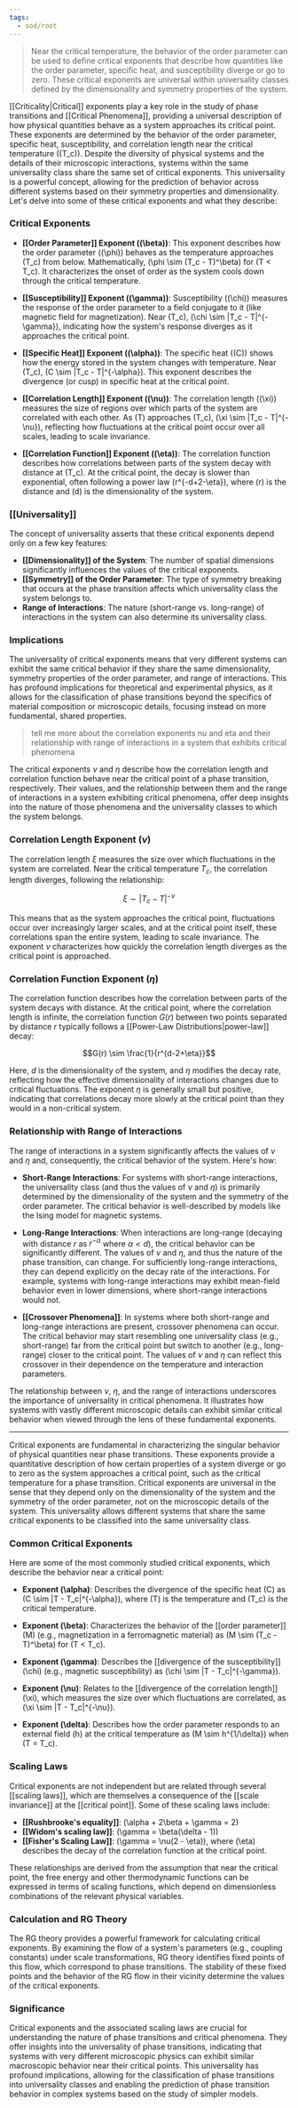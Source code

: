 ```yaml
---
tags:
  - sod/root
---
```


> Near the critical temperature, the behavior of the order parameter can be used to define critical exponents that describe how quantities like the order parameter, specific heat, and susceptibility diverge or go to zero. These critical exponents are universal within universality classes defined by the dimensionality and symmetry properties of the system.

[[Criticality|Critical]] exponents play a key role in the study of phase transitions and [[Critical Phenomena]], providing a universal description of how physical quantities behave as a system approaches its critical point. These exponents are determined by the behavior of the order parameter, specific heat, susceptibility, and correlation length near the critical temperature (\(T_c\)). Despite the diversity of physical systems and the details of their microscopic interactions, systems within the same universality class share the same set of critical exponents. This universality is a powerful concept, allowing for the prediction of behavior across different systems based on their symmetry properties and dimensionality. Let's delve into some of these critical exponents and what they describe:

### Critical Exponents

- **[[Order Parameter]] Exponent (\(\beta\))**: This exponent describes how the order parameter (\(\phi\)) behaves as the temperature approaches \(T_c\) from below. Mathematically, \(\phi \sim (T_c - T)^\beta\) for \(T < T_c\). It characterizes the onset of order as the system cools down through the critical temperature.

- **[[Susceptibility]] Exponent (\(\gamma\))**: Susceptibility (\(\chi\)) measures the response of the order parameter to a field conjugate to it (like magnetic field for magnetization). Near \(T_c\), \(\chi \sim |T_c - T|^{-\gamma}\), indicating how the system's response diverges as it approaches the critical point.

- **[[Specific Heat]] Exponent (\(\alpha\))**: The specific heat (\(C\)) shows how the energy stored in the system changes with temperature. Near \(T_c\), \(C \sim |T_c - T|^{-\alpha}\). This exponent describes the divergence (or cusp) in specific heat at the critical point.

- **[[Correlation Length]] Exponent (\(\nu\))**: The correlation length (\(\xi\)) measures the size of regions over which parts of the system are correlated with each other. As \(T\) approaches \(T_c\), \(\xi \sim |T_c - T|^{-\nu}\), reflecting how fluctuations at the critical point occur over all scales, leading to scale invariance.

- **[[Correlation Function]] Exponent (\(\eta\))**: The correlation function describes how correlations between parts of the system decay with distance at \(T_c\). At the critical point, the decay is slower than exponential, often following a power law \(r^{-d+2-\eta}\), where \(r\) is the distance and \(d\) is the dimensionality of the system.

### [[Universality]]

The concept of universality asserts that these critical exponents depend only on a few key features:
- **[[Dimensionality]] of the System**: The number of spatial dimensions significantly influences the values of the critical exponents.
- **[[Symmetry]] of the Order Parameter**: The type of symmetry breaking that occurs at the phase transition affects which universality class the system belongs to.
- **Range of Interactions**: The nature (short-range vs. long-range) of interactions in the system can also determine its universality class.

### Implications

The universality of critical exponents means that very different systems can exhibit the same critical behavior if they share the same dimensionality, symmetry properties of the order parameter, and range of interactions. This has profound implications for theoretical and experimental physics, as it allows for the classification of phase transitions beyond the specifics of material composition or microscopic details, focusing instead on more fundamental, shared properties.


> tell me more about the correlation exponents nu and eta and their relationship with range of interactions in a system that exhibits critical phenomena

The critical exponents $\nu$ and $\eta$ describe how the correlation length and correlation function behave near the critical point of a phase transition, respectively. Their values, and the relationship between them and the range of interactions in a system exhibiting critical phenomena, offer deep insights into the nature of those phenomena and the universality classes to which the system belongs.

### Correlation Length Exponent ($\nu$)

The correlation length $\xi$ measures the size over which fluctuations in the system are correlated. Near the critical temperature $T_c$, the correlation length diverges, following the relationship:

$$\xi \sim |T_c - T|^{-\nu}$$

This means that as the system approaches the critical point, fluctuations occur over increasingly larger scales, and at the critical point itself, these correlations span the entire system, leading to scale invariance. The exponent $\nu$ characterizes how quickly the correlation length diverges as the critical point is approached.

### Correlation Function Exponent ($\eta$)

The correlation function describes how the correlation between parts of the system decays with distance. At the critical point, where the correlation length is infinite, the correlation function $G(r)$ between two points separated by distance $r$ typically follows a [[Power-Law Distributions|power-law]] decay:

$$G(r) \sim \frac{1}{r^{d-2+\eta}}$$

Here, $d$ is the dimensionality of the system, and $\eta$ modifies the decay rate, reflecting how the effective dimensionality of interactions changes due to critical fluctuations. The exponent $\eta$ is generally small but positive, indicating that correlations decay more slowly at the critical point than they would in a non-critical system.

### Relationship with Range of Interactions

The range of interactions in a system significantly affects the values of $\nu$ and $\eta$ and, consequently, the critical behavior of the system. Here's how:

- **Short-Range Interactions**: For systems with short-range interactions, the universality class (and thus the values of $\nu$ and $\eta$) is primarily determined by the dimensionality of the system and the symmetry of the order parameter. The critical behavior is well-described by models like the Ising model for magnetic systems.

- **Long-Range Interactions**: When interactions are long-range (decaying with distance $r$ as $r^{-\alpha}$ where $\alpha < d$), the critical behavior can be significantly different. The values of $\nu$ and $\eta$, and thus the nature of the phase transition, can change. For sufficiently long-range interactions, they can depend explicitly on the decay rate of the interactions. For example, systems with long-range interactions may exhibit mean-field behavior even in lower dimensions, where short-range interactions would not.

- **[[Crossover Phenomena]]**: In systems where both short-range and long-range interactions are present, crossover phenomena can occur. The critical behavior may start resembling one universality class (e.g., short-range) far from the critical point but switch to another (e.g., long-range) closer to the critical point. The values of $\nu$ and $\eta$ can reflect this crossover in their dependence on the temperature and interaction parameters.

The relationship between $\nu$, $\eta$, and the range of interactions underscores the importance of universality in critical phenomena. It illustrates how systems with vastly different microscopic details can exhibit similar critical behavior when viewed through the lens of these fundamental exponents.

---

Critical exponents are fundamental in characterizing the singular behavior of physical quantities near phase transitions. These exponents provide a quantitative description of how certain properties of a system diverge or go to zero as the system approaches a critical point, such as the critical temperature for a phase transition. Critical exponents are universal in the sense that they depend only on the dimensionality of the system and the symmetry of the order parameter, not on the microscopic details of the system. This universality allows different systems that share the same critical exponents to be classified into the same universality class.

### Common Critical Exponents

Here are some of the most commonly studied critical exponents, which describe the behavior near a critical point:

- **Exponent \(\alpha\)**: Describes the divergence of the specific heat \(C\) as \(C \sim |T - T_c|^{-\alpha}\), where \(T\) is the temperature and \(T_c\) is the critical temperature.
  
- **Exponent \(\beta\)**: Characterizes the behavior of the [[order parameter]] \(M\) (e.g., magnetization in a ferromagnetic material) as \(M \sim (T_c - T)^\beta\) for \(T < T_c\).
  
- **Exponent \(\gamma\)**: Describes the [[divergence of the susceptibility]] \(\chi\) (e.g., magnetic susceptibility) as \(\chi \sim |T - T_c|^{-\gamma}\).
  
- **Exponent \(\nu\)**: Relates to the [[divergence of the correlation length]] \(\xi\), which measures the size over which fluctuations are correlated, as \(\xi \sim |T - T_c|^{-\nu}\).
  
- **Exponent \(\delta\)**: Describes how the order parameter responds to an external field \(h\) at the critical temperature as \(M \sim h^{1/\delta}\) when \(T = T_c\).

### Scaling Laws

Critical exponents are not independent but are related through several [[scaling laws]], which are themselves a consequence of the [[scale invariance]] at the [[critical point]]. Some of these scaling laws include:

- **[[Rushbrooke's equality]]**: \(\alpha + 2\beta + \gamma = 2\)
- **[[Widom's scaling law]]**: \(\gamma = \beta(\delta - 1)\)
- **[[Fisher's Scaling Law]]**: \(\gamma = \nu(2 - \eta)\), where \(\eta\) describes the decay of the correlation function at the critical point.

These relationships are derived from the assumption that near the critical point, the free energy and other thermodynamic functions can be expressed in terms of scaling functions, which depend on dimensionless combinations of the relevant physical variables.

### Calculation and RG Theory

The RG theory provides a powerful framework for calculating critical exponents. By examining the flow of a system's parameters (e.g., coupling constants) under scale transformations, RG theory identifies fixed points of this flow, which correspond to phase transitions. The stability of these fixed points and the behavior of the RG flow in their vicinity determine the values of the critical exponents.

### Significance

Critical exponents and the associated scaling laws are crucial for understanding the nature of phase transitions and critical phenomena. They offer insights into the universality of phase transitions, indicating that systems with very different microscopic physics can exhibit similar macroscopic behavior near their critical points. This universality has profound implications, allowing for the classification of phase transitions into universality classes and enabling the prediction of phase transition behavior in complex systems based on the study of simpler models.